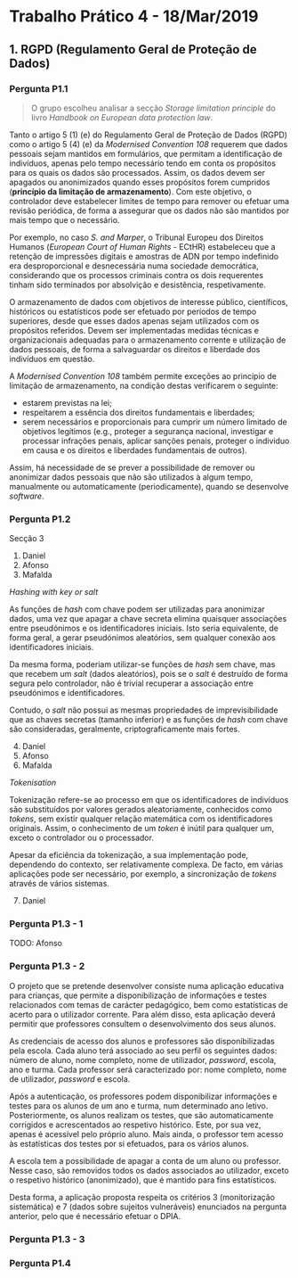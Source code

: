 # Trabalho Prático 4 - 18/Mar/2019

## 1. RGPD (Regulamento Geral de Proteção de Dados)

### Pergunta P1.1

> O grupo escolheu analisar a secção *Storage limitation principle* do livro *Handbook on European data protection law*.

Tanto o artigo 5 (1) (e) do Regulamento Geral de Proteção de Dados (RGPD) como o artigo 5 (4) (e) da *Modernised Convention 108* requerem que dados pessoais sejam mantidos em formulários, que permitam a identificação de indivíduos, apenas pelo tempo necessário tendo em conta os propósitos para os quais os dados são processados. Assim, os dados devem ser apagados ou anonimizados quando esses propósitos forem cumpridos (**princípio da limitação de armazenamento**). Com este objetivo, o controlador deve estabelecer limites de tempo para remover ou efetuar uma revisão periódica, de forma a assegurar que os dados não são mantidos por mais tempo que o necessário.

Por exemplo, no caso *S. and Marper*, o Tribunal Europeu dos Direitos Humanos (*European Court of Human Rights* - ECtHR) estabeleceu que a retenção de impressões digitais e amostras de ADN por tempo indefinido era desproporcional e desnecessária numa sociedade democrática, considerando que os processos criminais contra os dois requerentes tinham sido terminados por absolvição e desistência, respetivamente.

O armazenamento de dados com objetivos de interesse público, científicos, históricos ou estatísticos pode ser efetuado por períodos de tempo superiores, desde que esses dados apenas sejam utilizados com os propósitos referidos. Devem ser implementadas medidas técnicas e organizacionais adequadas para o armazenamento corrente e utilização de dados pessoais, de forma a salvaguardar os direitos e liberdade dos indivíduos em questão.

A *Modernised Convention 108* também permite exceções ao princípio de limitação de armazenamento, na condição destas verificarem o seguinte:

* estarem previstas na lei;
* respeitarem a essência dos direitos fundamentais e liberdades;
* serem necessários e proporcionais para cumprir um número limitado de objetivos legítimos (e.g., proteger a segurança nacional, investigar e processar infrações penais, aplicar sanções penais, proteger o individuo em causa e os direitos e liberdades fundamentais de outros).

Assim, há necessidade de se prever a possibilidade de remover ou anonimizar dados pessoais que não são utilizados à algum tempo, manualmente ou automaticamente (periodicamente), quando se desenvolve *software*.


### Pergunta P1.2

Secção 3

1. Daniel
2. Afonso
3. Mafalda

*Hashing with key or salt*

As funções de *hash* com chave podem ser utilizadas para anonimizar dados, uma vez que apagar a chave secreta elimina quaisquer associações entre pseudónimos e os identificadores iniciais. Isto seria equivalente, de forma geral, a gerar pseudónimos aleatórios, sem qualquer conexão aos identificadores iniciais.

Da mesma forma, poderiam utilizar-se funções de *hash* sem chave, mas que recebem um *salt* (dados aleatórios), pois se o *salt* é destruído de forma segura pelo controlador, não é trivial recuperar a associação entre pseudónimos e identificadores.

Contudo, o *salt* não possui as mesmas propriedades de imprevisibilidade que as chaves secretas (tamanho inferior) e as funções de *hash* com chave são consideradas, geralmente, criptograficamente mais fortes.

4. Daniel
5. Afonso
6. Mafalda

*Tokenisation*

Tokenização refere-se ao processo em que os identificadores de indivíduos são substituídos por valores gerados aleatoriamente, conhecidos como *tokens*, sem existir qualquer relação matemática com os identificadores originais. Assim, o conhecimento de um *token* é inútil para qualquer um, exceto o controlador ou o processador.

<!--
Como existe uma entidade que armazena o mapeamento oculto (de dados originais para um *token* aleatório), a re-identificação de indivíduos pelo controlador de dados será possível em todos os casos, incluindo para efetuar rastreamento, desde que haja apenas um mapeamento para cada identificador.
-->

Apesar da eficiência da tokenização, a sua implementação pode, dependendo do contexto, ser relativamente complexa. De facto, em várias aplicações pode ser necessário, por exemplo, a sincronização de *tokens* através de vários sistemas.

7. Daniel

### Pergunta P1.3 - 1

TODO: Afonso

### Pergunta P1.3 - 2

O projeto que se pretende desenvolver consiste numa aplicação educativa para crianças, que permite a disponibilização de informações e testes relacionados com temas de carácter pedagógico, bem como estatísticas de acerto para o utilizador corrente. Para além disso, esta aplicação deverá permitir que professores consultem o desenvolvimento dos seus alunos.

As credenciais de acesso dos alunos e professores são disponibilizadas pela escola. Cada aluno terá associado ao seu perfil os seguintes dados: número de aluno, nome completo, nome de utilizador, *password*, escola, ano e turma. Cada professor será caracterizado por: nome completo, nome de utilizador, *password* e escola.

Após a autenticação, os professores podem disponibilizar informações e testes para os alunos de um ano e turma, num determinado ano letivo. Posteriormente, os alunos realizam os testes, que são automaticamente corrigidos e acrescentados ao respetivo histórico. Este, por sua vez, apenas é acessível pelo próprio aluno. Mais ainda, o professor tem acesso às estatísticas dos testes por si efetuados, para os vários alunos.

A escola tem a possibilidade de apagar a conta de um aluno ou professor. Nesse caso, são removidos todos os dados associados ao utilizador, exceto o respetivo histórico (anonimizado), que é mantido para fins estatísticos.

Desta forma, a aplicação proposta respeita os critérios 3 (monitorização sistemática) e 7 (dados sobre sujeitos vulneráveis) enunciados na pergunta anterior, pelo que é necessário efetuar o DPIA.


### Pergunta P1.3 - 3


### Pergunta P1.4

